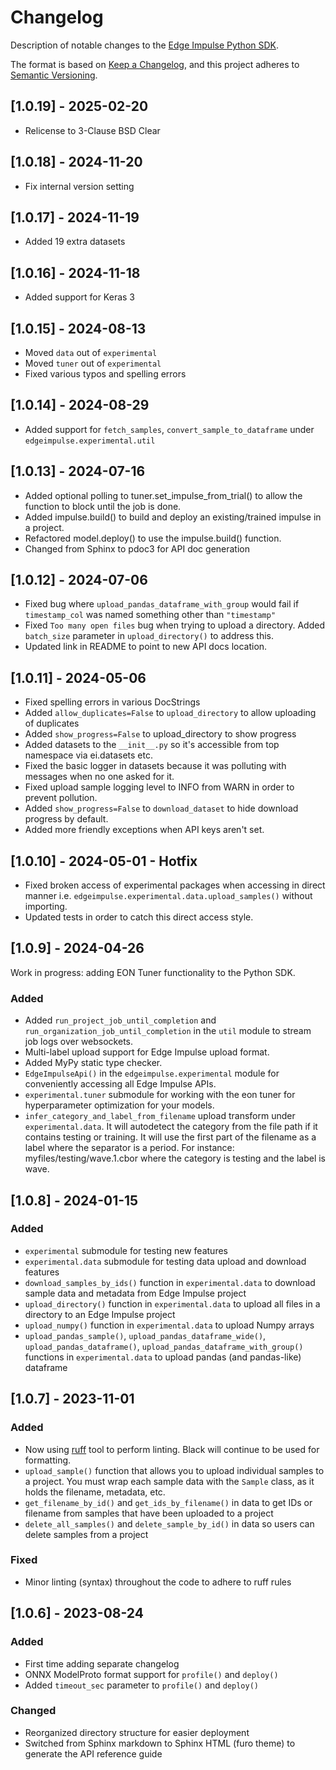 # Changelog

Description of notable changes to the [Edge Impulse Python SDK](https://pypi.org/project/edgeimpulse/).

The format is based on [Keep a Changelog](https://keepachangelog.com/en/1.1.0/), and this project adheres to [Semantic Versioning](https://semver.org/spec/v2.0.0.html).

## [1.0.19] - 2025-02-20

- Relicense to 3-Clause BSD Clear

## [1.0.18] - 2024-11-20

- Fix internal version setting

## [1.0.17] - 2024-11-19

- Added 19 extra datasets

## [1.0.16] - 2024-11-18

- Added support for Keras 3

## [1.0.15] - 2024-08-13

- Moved `data` out of `experimental`
- Moved `tuner` out of `experimental`
- Fixed various typos and spelling errors

## [1.0.14] - 2024-08-29

- Added support for `fetch_samples`, `convert_sample_to_dataframe` under `edgeimpulse.experimental.util` 

## [1.0.13] - 2024-07-16

- Added optional polling to tuner.set_impulse_from_trial() to allow the function to block until the job is done.
- Added impulse.build() to build and deploy an existing/trained impulse in a project.
- Refactored model.deploy() to use the impulse.build() function.
- Changed from Sphinx to pdoc3 for API doc generation

## [1.0.12] - 2024-07-06

- Fixed bug where `upload_pandas_dataframe_with_group` would fail if `timestamp_col` was named something other than `"timestamp"`
- Fixed `Too many open files` bug when trying to upload a directory. Added `batch_size` parameter in `upload_directory()` to address this.
- Updated link in README to point to new API docs location.

## [1.0.11] - 2024-05-06

- Fixed spelling errors in various DocStrings
- Added `allow_duplicates=False` to `upload_directory` to allow uploading of duplicates
- Added `show_progress=False` to upload_directory to show progress
- Added datasets to the `__init__.py` so it's accessible from top namespace via ei.datasets etc.
- Fixed the basic logger in datasets because it was polluting with messages when no one asked for it.
- Fixed upload sample logging level to INFO from WARN in order to prevent pollution.
- Added `show_progress=False` to `download_dataset` to hide download progress by default.
- Added more friendly exceptions when API keys aren't set.

## [1.0.10] - 2024-05-01 - Hotfix

- Fixed broken access of experimental packages when accessing in direct manner i.e. `edgeimpulse.experimental.data.upload_samples()` without importing.
- Updated tests in order to catch this direct access style.

## [1.0.9] - 2024-04-26

Work in progress: adding EON Tuner functionality to the Python SDK.

### Added

- Added `run_project_job_until_completion` and `run_organization_job_until_completion` in the `util` module to stream job logs over websockets.
- Multi-label upload support for Edge Impulse upload format.
- Added MyPy static type checker.
- `EdgeImpulseApi()` in the `edgeimpulse.experimental` module for conveniently accessing all Edge Impulse APIs.
- `experimental.tuner` submodule for working with the eon tuner for hyperparameter optimization for your models.
- `infer_category_and_label_from_filename` upload transform under `experimental.data`. It will autodetect the category from the file path if it
  contains testing or training. It will use the first part of the filename as a label where the separator is a period.
  For instance: myfiles/testing/wave.1.cbor where the category is testing and the label is wave.

## [1.0.8] - 2024-01-15

### Added

- `experimental` submodule for testing new features
- `experimental.data` submodule for testing data upload and download features
- `download_samples_by_ids()` function in `experimental.data` to download sample data and metadata from Edge Impulse project
- `upload_directory()` function in `experimental.data` to upload all files in a directory to an Edge Impulse project
- `upload_numpy()` function in `experimental.data` to upload Numpy arrays
- `upload_pandas_sample()`, `upload_pandas_dataframe_wide()`, `upload_pandas_dataframe()`, `upload_pandas_dataframe_with_group()` functions in `experimental.data` to upload pandas (and pandas-like) dataframe

## [1.0.7] - 2023-11-01

### Added

- Now using [ruff](https://github.com/astral-sh/ruff) tool to perform linting. Black will continue to be used for formatting.
- `upload_sample()` function that allows you to upload individual samples to a project. You must wrap each sample data with the `Sample` class, as it holds the filename, metadata, etc.
- `get_filename_by_id()` and `get_ids_by_filename()` in data to get IDs or filename from samples that have been uploaded to a project
- `delete_all_samples()` and `delete_sample_by_id()` in data so users can delete samples from a project

### Fixed

- Minor linting (syntax) throughout the code to adhere to ruff rules

## [1.0.6] - 2023-08-24

### Added

- First time adding separate changelog
- ONNX ModelProto format support for `profile()` and `deploy()`
- Added `timeout_sec` parameter to `profile()` and `deploy()`

### Changed

- Reorganized directory structure for easier deployment
- Switched from Sphinx markdown to Sphinx HTML (furo theme) to generate the API reference guide
